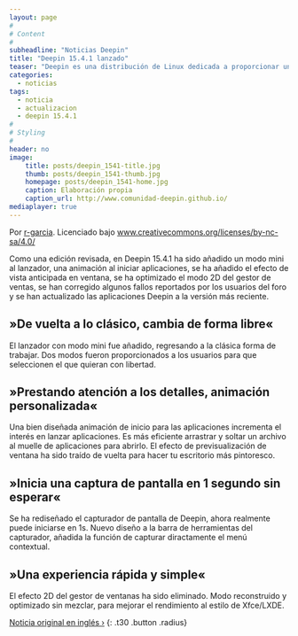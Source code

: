 ```yaml
---
layout: page
#
# Content
#
subheadline: "Noticias Deepin"
title: "Deepin 15.4.1 lanzado"
teaser: "Deepin es una distribución de Linux dedicada a proporcionar un sistema hermoso, fácil de usar, segura y confiable para usuarios de cualquier parte del mundo."
categories:
  - noticias
tags:
  - noticia
  - actualizacion
  - deepin 15.4.1
#
# Styling
#
header: no
image:
    title: posts/deepin_1541-title.jpg
    thumb: posts/deepin_1541-thumb.jpg
    homepage: posts/deepin_1541-home.jpg
    caption: Elaboración propia
    caption_url: http://www.comunidad-deepin.github.io/
mediaplayer: true
---
```

Por [r-garcia](https://github.com/r-garciag). Licenciado bajo www.creativecommons.org/licenses/by-nc-sa/4.0/

Como una edición revisada, en Deepin 15.4.1 ha sido añadido un modo mini al lanzador, una animación al iniciar aplicaciones, se ha añadido el efecto de vista anticipada en ventana, se ha optimizado el modo 2D del gestor de ventas, se han corregido algunos fallos reportados por los usuarios del foro y se han actualizado las aplicaciones Deepin a la versión más reciente.


## »De vuelta a lo clásico, cambia de forma libre«

El lanzador con modo mini fue añadido, regresando a la clásica forma de trabajar. Dos modos fueron proporcionados a los usuarios para que seleccionen el que quieran con libertad.

## »Prestando atención a los detalles, animación personalizada«

Una bien diseñada animación de inicio para las aplicaciones incrementa el interés en lanzar aplicaciones. Es más eficiente arrastrar y soltar un archivo al muelle de aplicaciones para abrirlo. El efecto de previsualización de ventana ha sido traído de vuelta para hacer tu escritorio más pintoresco.

## »Inicia una captura de pantalla en 1 segundo sin esperar«

Se ha rediseñado el capturador de pantalla de Deepin, ahora realmente puede iniciarse en 1s. Nuevo diseño a la barra de herramientas del capturador, añadida la función de capturar diractamente el menú contextual.

## »Una experiencia rápida y simple«

El efecto 2D del gestor de ventanas ha sido eliminado. Modo reconstruido y optimizado sin mezclar, para mejorar el rendimiento al estilo de Xfce/LXDE.

[Noticia original en inglés ›](https://www.deepin.org/en/2017/07/21/deepin-15-4-1-released/)
{: .t30 .button .radius}
